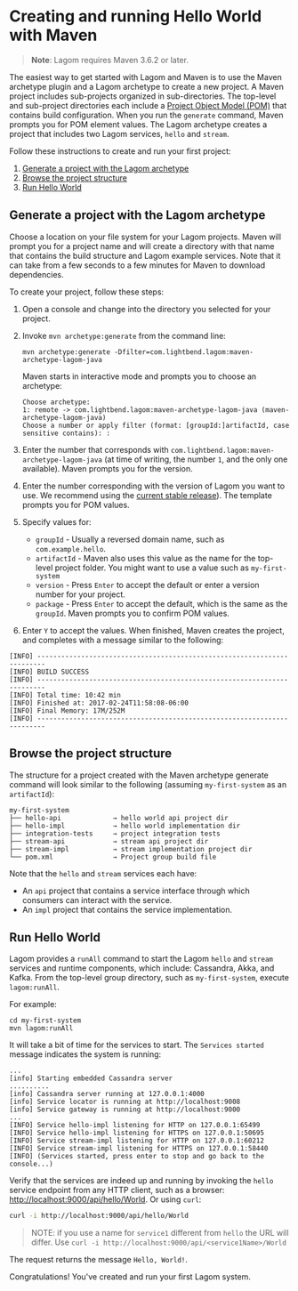 # Creating and running Hello World with Maven

> **Note**: Lagom requires Maven 3.6.2 or later.

The easiest way to get started with Lagom and Maven is to use the Maven archetype plugin and a Lagom archetype to create a new project.  A Maven project includes sub-projects organized in sub-directories. The top-level and sub-project directories each include a [Project Object Model (POM)](https://maven.apache.org/pom.html) that contains build configuration. When you run the `generate` command, Maven prompts you for POM element values. The Lagom archetype creates a project that includes two Lagom services, `hello` and `stream`.

Follow these instructions to create and run your first project:

1. [Generate a project with the Lagom archetype](#Generate-a-project-with-the-Lagom-archetype)
1. [Browse the project structure](#Browse-the-project-structure)
1. [Run Hello World](#Run-Hello-World)

## Generate a project with the Lagom archetype

Choose a location on your file system for your Lagom projects. Maven will prompt you for a project name and will create a directory with that name that contains the build structure and Lagom example services. Note that it can take from a few seconds to a few minutes for Maven to download dependencies.

To create your project, follow these steps:

1. Open a console and change into the directory you selected for your project.
1. Invoke `mvn archetype:generate` from the command line:
    ```
    mvn archetype:generate -Dfilter=com.lightbend.lagom:maven-archetype-lagom-java
    ```
    Maven starts in interactive mode and prompts you to choose an archetype:
    ```
    Choose archetype:
    1: remote -> com.lightbend.lagom:maven-archetype-lagom-java (maven-archetype-lagom-java)
    Choose a number or apply filter (format: [groupId:]artifactId, case sensitive contains): :
    ```

1. Enter the number that corresponds with `com.lightbend.lagom:maven-archetype-lagom-java` (at time of writing, the number `1`, and the only one available).
    Maven prompts you for the version.
1. Enter the number corresponding with the version of Lagom you want to use. We recommend using the [current stable release](https://www.lagomframework.com/documentation/)).
    The template prompts you for POM values.
1. Specify values for:
    * `groupId`  - Usually a reversed domain name, such as `com.example.hello`.
    * `artifactId` - Maven also uses this value as the name for the top-level project folder. You might want to use a value such as `my-first-system`
    * `version` - Press `Enter` to accept the default or enter a version number for your project.
    * `package` - Press `Enter` to accept the default, which is the same as the `groupId`.
    Maven prompts you to confirm POM values.
1. Enter `Y` to accept the values.
   When finished, Maven creates the project, and completes with a message similar to the following:

```
[INFO] ------------------------------------------------------------------------
[INFO] BUILD SUCCESS
[INFO] ------------------------------------------------------------------------
[INFO] Total time: 10:42 min
[INFO] Finished at: 2017-02-24T11:58:08-06:00
[INFO] Final Memory: 17M/252M
[INFO] ------------------------------------------------------------------------
```

## Browse the project structure

The structure for a project created with the Maven archetype generate command will look similar to the following (assuming `my-first-system` as an `artifactId`):

```
my-first-system
├── hello-api             → hello world api project dir
├── hello-impl            → hello world implementation dir
├── integration-tests     → project integration tests
├── stream-api            → stream api project dir
├── stream-impl           → stream implementation project dir
└── pom.xml               → Project group build file
```

Note that the `hello` and `stream` services each have:

* An `api` project that contains a service interface through which consumers can interact with the service.
* An `impl` project that contains the service implementation.

## Run Hello World

Lagom provides a `runAll` command to start the Lagom `hello` and `stream` services and runtime components, which include: Cassandra, Akka, and Kafka. From the top-level group directory, such as `my-first-system`, execute `lagom:runAll`.

For example:

```console
cd my-first-system
mvn lagom:runAll
```

It will take a bit of time for the services to start. The `Services started` message indicates the system is running:

```
...
[info] Starting embedded Cassandra server
..........
[info] Cassandra server running at 127.0.0.1:4000
[info] Service locator is running at http://localhost:9008
[info] Service gateway is running at http://localhost:9000
...
[INFO] Service hello-impl listening for HTTP on 127.0.0.1:65499
[INFO] Service hello-impl listening for HTTPS on 127.0.0.1:50695
[INFO] Service stream-impl listening for HTTP on 127.0.0.1:60212
[INFO] Service stream-impl listening for HTTPS on 127.0.0.1:58440
[INFO] (Services started, press enter to stop and go back to the console...)
```

Verify that the services are indeed up and running by invoking the `hello` service endpoint from any HTTP client, such as a browser: <http://localhost:9000/api/hello/World>. Or using `curl`:

```bash
curl -i http://localhost:9000/api/hello/World
```

> NOTE: if you use a name for `service1` different from `hello` the URL will differ. Use `curl -i http://localhost:9000/api/<service1Name>/World`

The request returns the message `Hello, World!`.

Congratulations! You've created and run your first Lagom system.
